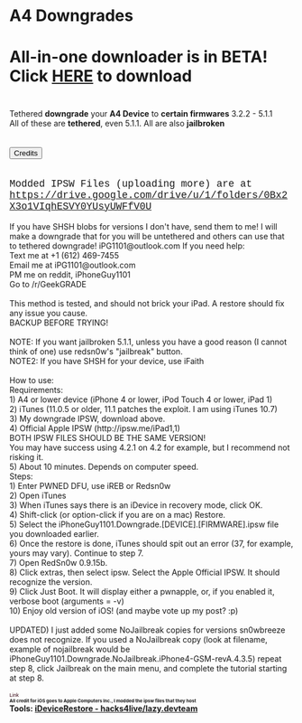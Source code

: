 <meta name="google-site-verification" content="oy00VbqDdc5Hnmw7EvpRuTkih38_WvY2cr4PMRep9D8" />
<meta name="description" content="A4 Device Downgrades! Downgrade A4 devices to previous versions (Like GeekGrade). This is kind of like GeekGrade except I made the IPSW files. GeekGrade worked almost the same, except this is prejailbroken and has more versions. pre jailbroken fast easy tutorial untethered tethered downgrade upgrade hack Keywords: Geekgrade mirror host alternative download jailbreak tether downgrade old version ios iPhone OS iPhone 4 3GS 3G iPod iPad 1">
<h1>A4 Downgrades</h1>
<h2 style='font-size: 200%'>All-in-one downloader is in BETA! Click <a href='iDowngrader'>HERE</a> to download</h2>
<br />
Tethered <b>downgrade</b> your <b>A4 Device</b> to <b>certain firmwares</b> 3.2.2 - 5.1.1<br />
All of these are <b>tethered</b>, even 5.1.1. All are also <b>jailbroken</b><br /><br/>
<div id='credits' style='display:none'>
<b>Beta testers: Hacks4live (4.0.2 on iPhone 4 GSM), iPhoneGuy1101 (3.2.2, 4.2.1 on iPad, 4.1 on iPhone 3GS)</b><br/><br/>
<b>Thanks to zzanehip for inspiring me to try this</b><br/>
<b>Thanks to Hacks4live for iPhone 4 GSM 4.3.5, 5.1, and 5.1.1 SHSH</b><br/>
<b>Thanks to Hacks4live for making the <a href='https://www.reddit.com/r/GeekGRADE/'>/r/GeekGRADE reddit community</a></b><br/>
<b><strikethrough>Fuck apple for making this so hard. I mean... this is supposed to be for all ages...</strikethrough> Thanks apple for... umm... making iOS I guess? Sure that works. Thanks Apple for i(Phone )OS</b><br/>
<b>Thanks to iH8sn0w for sn0wbreeze to jailbreak these!</b><br/>
<b style='font-size: 75%'>Do I have permission to give myself (iPhoneGuy1101) credit for this? No? Ok.</b>
</div><br/>
<button onclick='document.getElementById("credits").style.display=document.getElementById("credits").style.display=="block"?"none":"block"'>Credits</button><br/><br/><br/>
<b style='font: 125% Courier'>Modded IPSW Files (uploading more) are at <a href='https://drive.google.com/drive/u/1/folders/0Bx2X3o1VIqhESVY0YUsyUWFfV0U'>https://drive.google.com/drive/u/1/folders/0Bx2X3o1VIqhESVY0YUsyUWFfV0U</a></b><br/><br/>
If you have SHSH blobs for versions I don't have, send them to me! I will make a downgrade that for you will be untethered and others can use that to tethered downgrade! iPG1101@outlook.com
If you need help:<br />
Text me at +1 (612) 469-7455<br />
Email me at iPG1101@outlook.com<br />
PM me on reddit, iPhoneGuy1101<br />
Go to /r/GeekGRADE<br />
<br />
This method is tested, and should not brick your iPad. A restore should fix any issue you cause.<br />
BACKUP BEFORE TRYING!<br />
<br />
NOTE: If you want jailbroken 5.1.1, unless you have a good reason (I cannot think of one) use redsn0w's "jailbreak" button.<br />
NOTE2: If you have SHSH for your device, use iFaith<br />
<br />
How to use:<br />
Requirements:<br />
1) A4 or lower device (iPhone 4 or lower, iPod Touch 4 or lower, iPad 1)<br />
2) iTunes (11.0.5 or older, 11.1 patches the exploit. I am using iTunes 10.7)<br />
3) My downgrade IPSW, download above.<br />
4) Official Apple IPSW (http://ipsw.me/iPad1,1)<br />
BOTH IPSW FILES SHOULD BE THE SAME VERSION!<br />
You may have success using 4.2.1 on 4.2 for example, but I recommend not risking it.<br />
5) About 10 minutes. Depends on computer speed.<br />
Steps:<br />
1) Enter PWNED DFU, use iREB or Redsn0w<br />
2) Open iTunes<br />
3) When iTunes says there is an iDevice in recovery mode, click OK.<br />
4) Shift-click (or option-click if you are on a mac) Restore.<br />
5) Select the iPhoneGuy1101.Downgrade.[DEVICE].[FIRMWARE].ipsw file you downloaded earlier.<br />
6) Once the restore is done, iTunes should spit out an error (37, for example, yours may vary). Continue to step 7.<br />
7) Open RedSn0w 0.9.15b.<br />
8) Click extras, then select ipsw. Select the Apple Official IPSW. It should recognize the version.<br />
9) Click Just Boot. It will display either a pwnapple, or, if you enabled it, verbose boot (arguments = -v)<br />
10) Enjoy old version of iOS! (and maybe vote up my post? :p)<br /><br/>
UPDATED) I just added some NoJailbreak copies for versions sn0wbreeze does not recognize. If you used a NoJailbreak copy (look at filename, example of nojailbreak would be iPhoneGuy1101.Downgrade.NoJailbreak.iPhone4-GSM-revA.4.3.5) repeat step 8, click Jailbreak on the main menu, and complete the tutorial starting at step 8.<br/><br/>
<a href="http://www.reliablecounter.com" target="_blank"><img src="http://www.reliablecounter.com/count.php?page=iphonedowngrader.github.io/&digit=style/plain/17/&reloads=0" alt="" title="" border="0"></a><br /><a href="http://www.arztwerbung.de" target="_blank" style="font-family: Geneva, Arial; font-size: 9px; color: #330010; text-decoration: none;">Link</a>
<br/>
<b style='font-size: 8px'>All credit for iOS goes to Apple Computers Inc., I modded the ipsw files that they host</b>
<br/>
<b>Tools: <a href='https://github.com/hacks4live/Downgrader-A4-and-lower'>iDeviceRestore - hacks4live/lazy.devteam </a>
